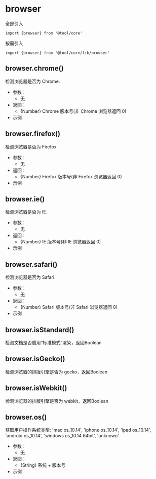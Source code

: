# browser

全部引入

`import {browser} from '@tool/core'`

按需引入

`import {browser} from '@tool/core/lib/browser'`

## browser.chrome()

检测浏览器是否为 Chrome.

- 参数：
  - 无
- 返回：
  - {Number} Chrome 版本号(非 Chrome 浏览器返回 0)
- 示例

## browser.firefox()

检测浏览器是否为 Firefox.

- 参数：
  - 无
- 返回：
  - {Number} Firefox 版本号(非 Firefox 浏览器返回 0)
- 示例

## browser.ie()

检测浏览器是否为 IE.

- 参数：
  - 无
- 返回：
  - {Number} IE 版本号(非 IE 浏览器返回 0)
- 示例

## browser.safari()

检测浏览器是否为 Safari.

- 参数：
  - 无
- 返回：
  - {Number} Safari 版本号(非 Safari 浏览器返回 0)
- 示例

## browser.isStandard()

检测文档是否启用“标准模式”渲染，返回Boolean

## browser.isGecko()

检测浏览器的排版引擎是否为 gecko，返回Boolean

## browser.isWebkit()

检测浏览器的排版引擎是否为 webkit，返回Boolean

## browser.os()

获取用户操作系统类型: 'mac os_10.14', 'iphone os_10.14', 'ipad os_10.14', 'android os_10.14', 'windows os_10.14 64bit', 'unknown'

- 参数：
  - 无
- 返回：
  - {String} 系统 + 版本号
- 示例

